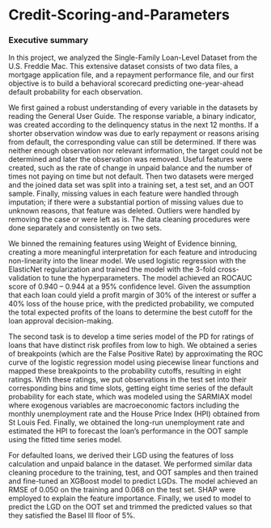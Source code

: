 # Credit-Scoring-and-Parameters

### Executive summary

In this project, we analyzed the Single-Family Loan-Level Dataset from the U.S. Freddie Mac. This extensive dataset consists of two data files, a mortgage application file, and a repayment performance file, and our first objective is to build a behavioral scorecard predicting one-year-ahead default probability for each observation.

We first gained a robust understanding of every variable in the datasets by reading the General User Guide. The response variable, a binary indicator, was created according to the delinquency status in the next 12 months. If a shorter observation window was due to early repayment or reasons arising from default, the corresponding value can still be determined. If there was neither enough observation nor relevant information, the target could not be determined and later the observation was removed.  Useful features were created, such as the rate of change in unpaid balance and the number of times not paying on time but not default. Then two datasets were merged and the joined data set was split into a training set, a test set, and an OOT sample. Finally, missing values in each feature were handled through imputation; if there were a substantial portion of missing values due to unknown reasons, that feature was deleted. Outliers were handled by removing the case or were left as is. The data cleaning procedures were done separately and consistently on two sets.

We binned the remaining features using Weight of Evidence binning, creating a more meaningful interpretation for each feature and introducing non-linearity into the linear model. We used logistic regression with the ElasticNet regularization and trained the model with the 3-fold cross-validation to tune the hyperparameters. The model achieved an ROCAUC score of 0.940 – 0.944 at a 95% confidence level. Given the assumption that each loan could yield a profit margin of 30% of the interest or suffer a 40% loss of the house price, with the predicted probability, we computed the total expected profits of the loans to determine the best cutoff for the loan approval decision-making.

The second task is to develop a time series model of the PD for ratings of loans that have distinct risk profiles from low to high. We obtained a series of breakpoints (which are the False Positive Rate) by approximating the ROC curve of the logistic regression model using piecewise linear functions and mapped these breakpoints to the probability cutoffs, resulting in eight ratings. With these ratings, we put observations in the test set into their corresponding bins and time slots, getting eight time series of the default probability for each state, which was modeled using the SARMIAX model where exogenous variables are macroeconomic factors including the monthly unemployment rate and the House Price Index (HPI) obtained from St Louis Fed. Finally, we obtained the long-run unemployment rate and estimated the HPI to forecast the loan’s performance in the OOT sample using the fitted time series model.

For defaulted loans, we derived their LGD using the features of loss calculation and unpaid balance in the dataset. We performed similar data cleaning procedure to the training, test, and OOT samples and then trained and fine-tuned an XGBoost model to predict LGDs. The model achieved an RMSE of 0.050 on the training and 0.068 on the test set. SHAP were employed to explain the feature importance. Finally, we used to model to predict the LGD on the OOT set and trimmed the predicted values so that they satisfied the Basel III floor of 5%.

